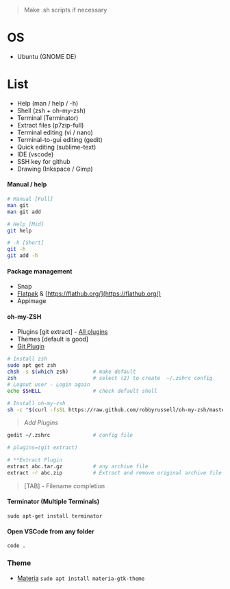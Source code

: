 > Make .sh scripts if necessary

# OS

- Ubuntu (GNOME DE)

# List

- Help (man / help / -h)
- Shell (zsh + oh-my-zsh)
- Terminal (Terminator)
- Extract files (p7zip-full)
- Terminal editing (vi / nano)
- Terminal-to-gui editing (gedit)
- Quick editing (sublime-text)
- IDE (vscode)
- SSH key for github
- Drawing (Inkspace / Gimp)

#### Manual / help

```sh
# Manual [Full]
man git
man git add

# Help [Mid]
git help

# -h [Short]
git -h
git add -h
```

#### Package management

- Snap
- [Flatpak](https://flatpak.org/) & [https://flathub.org/](https://flathub.org/)
- Appimage

#### oh-my-ZSH

- Plugins [git extract] - [All plugins](https://github.com/robbyrussell/oh-my-zsh/wiki/Plugins)
- Themes [default is good]
- [Git Plugin](https://github.com/robbyrussell/oh-my-zsh/tree/master/plugins/git/)

```sh
# Install zsh
sudo apt get zsh
chsh -s $(which zsh)		# make default
zsh							# select (2) to create  ~/.zshrc config
# Logout user - Login again
echo $SHELL					# check default shell

# Install oh-my-zsh
sh -c "$(curl -fsSL https://raw.github.com/robbyrussell/oh-my-zsh/master/tools/install.sh)"
```

> _Add Plugins_

```sh
gedit ~/.zshrc				# config file

# plugins=(git extract)

# **Extract Plugin
extract abc.tar.gz			# any archive file
extract -r abc.zip 			# Extract and remove original archive file

```

> [TAB] - Filename completion




#### Terminator (Multiple Terminals)

`sudo apt-get install terminator`

#### Open VSCode from any folder

`code .`

### Theme

- [Materia](https://github.com/nana-4/materia-theme)
  `sudo apt install materia-gtk-theme`
